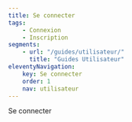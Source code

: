 ```yaml
---
title: Se connecter
tags:
    - Connexion
    - Inscription
segments:
    - url: "/guides/utilisateur/"
      title: "Guides Utilisateur"
eleventyNavigation:
    key: Se connecter
    order: 1
    nav: utilisateur
---
```


Se connecter
